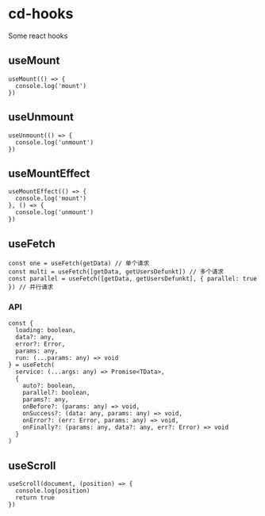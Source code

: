 # cd-hooks
Some react hooks

## useMount
```
useMount(() => {
  console.log('mount')
})
```

## useUnmount
```
useUnmount(() => {
  console.log('unmount')
})
```

## useMountEffect
```
useMountEffect(() => {
  console.log('mount')
}, () => {
  console.log('unmount')
})
```

## useFetch
```
const one = useFetch(getData) // 单个请求
const multi = useFetch([getData, getUsersDefunkt]) // 多个请求
const parallel = useFetch([getData, getUsersDefunkt], { parallel: true }) // 并行请求
```

### API
```
const {
  loading: boolean,
  data?: any,
  error?: Error,
  params: any,
  run: (...params: any) => void
} = useFetch(
  service: (...args: any) => Promise<TData>,
  {
    auto?: boolean,
    parallel?: boolean,
    params?: any,
    onBefore?: (params: any) => void,
    onSuccess?: (data: any, params: any) => void,
    onError?: (err: Error, params: any) => void,
    onFinally?: (params: any, data?: any, err?: Error) => void
  }
)
```

## useScroll
```
useScroll(document, (position) => {
  console.log(position)
  return true
})
```
